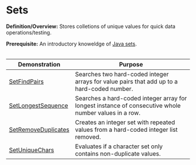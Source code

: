 # Sets
**Definition/Overview:** Stores colletions of unique values for quick data operations/testing.  
  
**Prerequisite:** An introductory knoweldge of [Java sets](https://www.tutorialspoint.com/java/java_set_interface.htm).
<br /><br />
  
| Demonstration | Purpose |  
| ---------- | ---------- |  
| [SetFindPairs](https://github.com/chaseofthejungle/java-data-structure-leetcode-interview-questions/tree/main/sets/SetFindPairs) | Searches two hard-coded integer arrays for value pairs that add up to a hard-coded number. |  
| [SetLongestSequence](https://github.com/chaseofthejungle/java-data-structure-leetcode-interview-questions/tree/main/sets/SetLongestSequence) | Searches a hard-coded integer array for longest instance of consecutive whole number values in a row. |  
| [SetRemoveDuplicates](https://github.com/chaseofthejungle/java-data-structure-leetcode-interview-questions/tree/main/sets/SetRemoveDuplicates) | Creates an integer set with repeated values from a hard-coded integer list removed. |  
| [SetUniqueChars](https://github.com/chaseofthejungle/java-data-structure-leetcode-interview-questions/tree/main/sets/SetUniqueChars) | Evaluates if a character set only contains non-duplicate values. |
